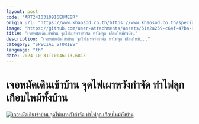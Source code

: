 ```yaml
---
layout: post
code: "ART2410310916EUME8R"
origin_url: "https://www.khaosod.co.th/https://www.khaosod.co.th/special-stories/news_9484359"
image: "https://github.com/user-attachments/assets/51e2a259-c64f-47ba-9180-4b08a2b1ba79"
title: "เจอหมัดเดินเข้าบ้าน จุดไฟเผาหวังกำจัด ทำไฟลุก เกือบไหม้ทั้งบ้าน"
description: "เจอหมัดเดินเข้าบ้าน จุดไฟเผาหวังกำจัด ทำไฟลุก เกือบไหม้..."
category: "SPECIAL_STORIES"
language: "th"
date: 2024-10-31T10:46:13.681Z
---
```


# เจอหมัดเดินเข้าบ้าน จุดไฟเผาหวังกำจัด ทำไฟลุก เกือบไหม้ทั้งบ้าน

[![เจอหมัดเดินเข้าบ้าน จุดไฟเผาหวังกำจัด ทำไฟลุก เกือบไหม้ทั้งบ้าน](https://www.khaosod.co.th/wpapp/uploads/2024/10/Fleas.jpg "เจอหมัดเดินเข้าบ้าน จุดไฟเผาหวังกำจัด ทำไฟลุก เกือบไหม้ทั้งบ้าน")](https://www.khaosod.co.th/wpapp/uploads/2024/10/Fleas.jpg)